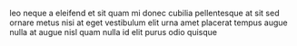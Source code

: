 leo neque a eleifend et sit quam mi donec cubilia pellentesque at sit sed ornare
metus nisi at eget vestibulum elit urna amet placerat tempus augue nulla at
augue nisl quam nulla id elit purus odio quisque